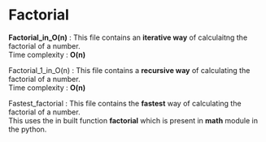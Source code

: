 # Factorial  

**Factorial_in_O(n)** : This file contains an **iterative way** of calculaitng the factorial of a number.  
                    Time complexity : **O(n)**  
                    
Factorial_1_in_O(n) : This file contains a **recursive way** of calculating the factorial of a number.  
                    Time complexity : **O(n)**  
                    
Fastest_factorial : This file contains the **fastest** way of calculating the factorial of a number.  
This uses the in built function **factorial** which is present in **math** module in the python.  
                    
